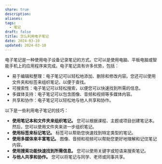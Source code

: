 ```yaml
---
share: true
description: 
aliases: 
tags:
  - 笔记
draft: false
title: 怎么利用电子笔记
date: 2024-03-10
updated: 2024-03-10
---
```

电子笔记是一种使用电子设备记录笔记的方式。它可以是使用电脑、平板电脑或智能手机上的应用程序来完成。电子笔记具有许多优势，包括：
 
- 易于编辑和整理：电子笔记可以轻松地添加、删除和修改内容。您还可以使用文件夹和标签来组织笔记，以便于查找。
- 可搜索性：电子笔记可以轻松搜索，以便您可以快速找到所需的信息。
- 多媒体支持：电子笔记可以包含图像、音频和视频等多媒体内容。
- 共享和协作：电子笔记可以轻松地与他人共享和协作。

以下是一些利用电子笔记的技巧：

- **使用笔记本和文件夹来组织笔记。** 您可以根据课程、主题或项目创建笔记本。然后，您可以使用文件夹来进一步组织笔记。
- **使用标签来标记笔记。** 标签可以帮助您快速找到特定类型的笔记。
- **使用多媒体来丰富笔记。** 图像、音频和视频可以帮助您更好地理解和记住笔记内容。
- **使用搜索功能快速找到所需信息。** 您可以使用关键字或短语来搜索笔记。
- **与他人共享和协作。** 您可以将笔记与同学、老师或同事共享。
